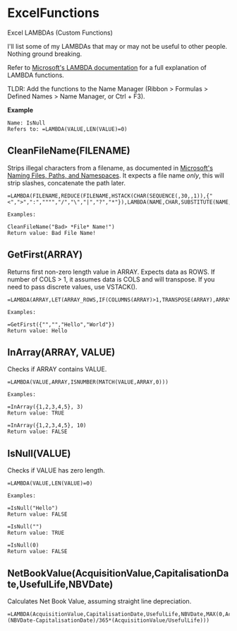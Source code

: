 # ExcelFunctions
Excel LAMBDAs (Custom Functions)

I'll list some of my LAMBDAs that may or may not be useful to other people. Nothing ground breaking.

Refer to [Microsoft's LAMBDA documentation](https://support.microsoft.com/en-au/office/lambda-function-bd212d27-1cd1-4321-a34a-ccbf254b8b67) for a full explanation of LAMBDA functions.

TLDR: Add the functions to the Name Manager (Ribbon > Formulas > Defined Names > Name Manager, or Ctrl + F3).

**Example**
```
Name: IsNull
Refers to: =LAMBDA(VALUE,LEN(VALUE)=0)
```

## CleanFileName(FILENAME)
Strips illegal characters from a filename, as documented in [Microsoft's Naming Files, Paths, and Namespaces](https://learn.microsoft.com/en-us/windows/win32/fileio/naming-a-file).
It expects a file name *only*, this will strip slashes, concatenate the path later.
```
=LAMBDA(FILENAME,REDUCE(FILENAME,HSTACK(CHAR(SEQUENCE(,30,,1)),{"<",">",":","""","/","\","|","?","*"}),LAMBDA(NAME,CHAR,SUBSTITUTE(NAME,CHAR,""))))

Examples:

CleanFileName("Bad> *File* Name!")
Return value: Bad File Name!

```

## GetFirst(ARRAY)
Returns first non-zero length value in ARRAY.
Expects data as ROWS. If number of COLS > 1, it assumes data is COLS and will transpose.
If you need to pass discrete values, use VSTACK().
```
=LAMBDA(ARRAY,LET(ARRAY_ROWS,IF(COLUMNS(ARRAY)>1,TRANSPOSE(ARRAY),ARRAY),INDEX(ARRAY_ROWS,XMATCH(TRUE,BYROW(ARRAY_ROWS,LAMBDA(VALUE,LEN(VALUE)>0))))))

Examples:

=GetFirst({"","","Hello","World"})
Return value: Hello
```

## InArray(ARRAY, VALUE)
Checks if ARRAY contains VALUE.
```
=LAMBDA(VALUE,ARRAY,ISNUMBER(MATCH(VALUE,ARRAY,0)))

Examples:

=InArray({1,2,3,4,5}, 3)
Return value: TRUE

=InArray({1,2,3,4,5}, 10)
Return value: FALSE
```

## IsNull(VALUE)
Checks if VALUE has zero length.
```
=LAMBDA(VALUE,LEN(VALUE)=0)

Examples:

=IsNull("Hello")
Return value: FALSE

=IsNull("")
Return value: TRUE

=IsNull(0)
Return value: FALSE
```

## NetBookValue(AcquisitionValue,CapitalisationDate,UsefulLife,NBVDate)
Calculates Net Book Value, assuming straight line depreciation.
```
=LAMBDA(AcquisitionValue,CapitalisationDate,UsefulLife,NBVDate,MAX(0,AcquisitionValue-(NBVDate-CapitalisationDate)/365*(AcquisitionValue/UsefulLife)))
```
